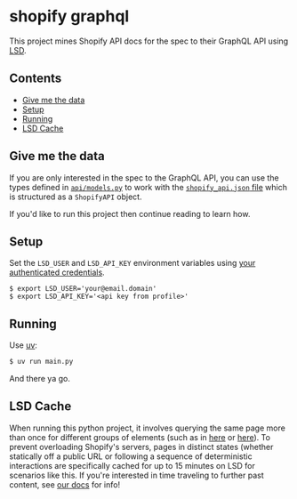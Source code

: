 # shopify graphql

This project mines Shopify API docs for the spec to their GraphQL API using [LSD](https://lsd.so).

## Contents

* [Give me the data](#give-me-the-data)
* [Setup](#setup)
* [Running](#running)
* [LSD Cache](#lsd-cache)

## Give me the data

If you are only interested in the spec to the GraphQL API, you can use the types defined in [`api/models.py`](https://github.com/lsd-so/Shopify-GraphQL-Spec/blob/main/api/models.py) to work with the [`shopify_api.json` file]() which is structured as a `ShopifyAPI` object.

If you'd like to run this project then continue reading to learn how.

## Setup

Set the `LSD_USER` and `LSD_API_KEY` environment variables using [your authenticated credentials](https://lsd.so/profile).

```
$ export LSD_USER='your@email.domain'
$ export LSD_API_KEY='<api key from profile>'
```

## Running

Use [uv](https://docs.astral.sh/uv/getting-started/installation/):

```bash
$ uv run main.py
```

And there ya go.

## LSD Cache

When running this python project, it involves querying the same page more than once for different groups of elements (such as in [here](https://github.com/lsd-so/Shopify-GraphQL-Spec/blob/main/api/fields_and_connections.py#L28) or [here](https://github.com/lsd-so/Shopify-GraphQL-Spec/blob/main/api/fields_and_connections.py#L33)). To prevent overloading Shopify's servers, pages in distinct states (whether statically off a public URL or following a sequence of deterministic interactions are specifically cached for up to 15 minutes on LSD for scenarios like this. If you're interested in time traveling to further past content, see [our docs](https://lsd.so/docs/database/language/types/keywords/with) for info!